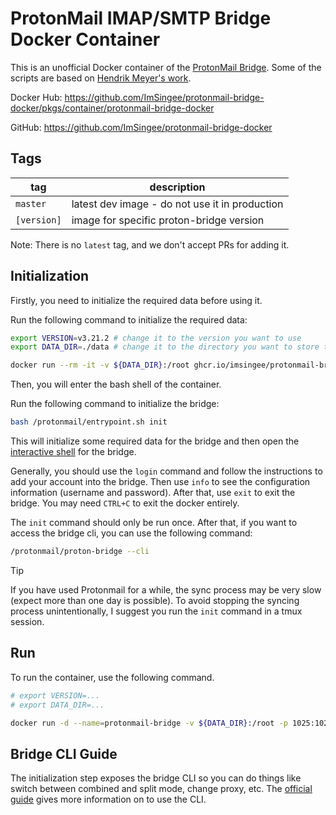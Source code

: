 # ProtonMail IMAP/SMTP Bridge Docker Container

This is an unofficial Docker container of the [ProtonMail Bridge](https://protonmail.com/bridge/). Some of the scripts are based on [Hendrik Meyer's work](https://gitlab.com/T4cC0re/protonmail-bridge-docker).

Docker Hub: <https://github.com/ImSingee/protonmail-bridge-docker/pkgs/container/protonmail-bridge-docker>

GitHub: <https://github.com/ImSingee/protonmail-bridge-docker>

## Tags

tag | description
 -- | --
`master` | latest dev image - do not use it in production
`[version]` | image for specific proton-bridge version

Note: There is no `latest` tag, and we don't accept PRs for adding it.

## Initialization

Firstly, you need to initialize the required data before using it.

Run the following command to initialize the required data:

```bash
export VERSION=v3.21.2 # change it to the version you want to use
export DATA_DIR=./data # change it to the directory you want to store the data

docker run --rm -it -v ${DATA_DIR}:/root ghcr.io/imsingee/protonmail-bridge-docker:${VERSION} bash
```

Then, you will enter the bash shell of the container.

Run the following command to initialize the bridge:

```bash
bash /protonmail/entrypoint.sh init
```

This will initialize some required data for the bridge and then open the [interactive shell](https://proton.me/support/bridge-cli-guide) for the bridge.

Generally, you should use the `login` command and follow the instructions to add your account into the bridge. Then use `info` to see the configuration information (username and password). After that, use `exit` to exit the bridge. You may need `CTRL+C` to exit the docker entirely.

The `init` command should only be run once. After that, if you want to access the bridge cli, you can use the following command:

```bash
/protonmail/proton-bridge --cli
```

> [!TIP]
> If you have used Protonmail for a while, the sync process may be very slow (expect more than one day is possible). To avoid stopping the syncing process unintentionally, I suggest you run the `init` command in a tmux session.


## Run

To run the container, use the following command.

```bash
# export VERSION=...
# export DATA_DIR=...

docker run -d --name=protonmail-bridge -v ${DATA_DIR}:/root -p 1025:1025 -p 1143:1143 --restart=unless-stopped ghcr.io/imsingee/protonmail-bridge-docker:${VERSION}
```

## Bridge CLI Guide

The initialization step exposes the bridge CLI so you can do things like switch between combined and split mode, change proxy, etc. The [official guide](https://protonmail.com/support/knowledge-base/bridge-cli-guide/) gives more information on to use the CLI.

